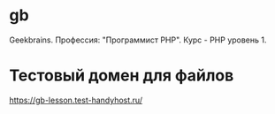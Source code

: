 # gb
Geekbrains.  Профессия: "Программист PHP".  Курс - PHP уровень 1.
# Тестовый домен для файлов
https://gb-lesson.test-handyhost.ru/
